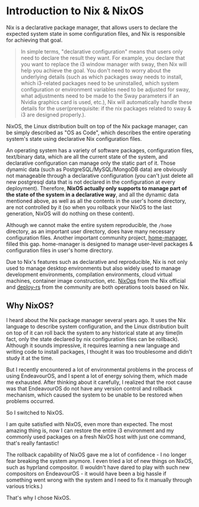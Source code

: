 # Introduction to Nix & NixOS

Nix is a declarative package manager, that allows users to declare the expected system state in some configuration files, and Nix is responsible for achieving that goal.

> In simple terms, "declarative configuration" means that users only need to declare the result they want. For example, you declare that you want to replace the i3 window manager with sway, then Nix will help you achieve the goal. You don't need to worry about the underlying details (such as which packages sway needs to install, which i3-related packages need to be uninstalled, which system configuration or environment variables need to be adjusted for sway, what adjustments need to be made to the Sway parameters if an Nvidia graphics card is used, etc.), Nix will automatically handle these details for the user(prerequisite: if the nix packages related to sway & i3 are designed properly.).

NixOS, the Linux distribution built on top of the Nix package manager, can be simply described as "OS as Code", which describes the entire operating system's state using declarative Nix configuration files.

An operating system has a variety of software packages, configuration files, text/binary data, which are all the current state of the system, and declarative configuration can manage only the static part of it.
Those dynamic data (such as PostgreSQL/MySQL/MongoDB data) are obviously not manageable through a declarative configuration (you can't just delete all new postgresql data that is not declared in the configuration at every deployment).
Therefore, **NixOS actually only supports to manage part of the state of the system in a declarative way**, and all the dynamic data mentioned above, as well as all the contents in the user's home directory, are not controlled by it (so when you rollback your NixOS to the last generation, NixOS will do nothing on these content).

Although we cannot make the entire system reproducible, the `/home` directory, as an important user directory, does have many necessary configuration files.
Another important community project, [home-manager](https://github.com/nix-community/home-manager), filled this gap.
home-manager is designed to manage user-level packages & configuration files in user's home directory.

Due to Nix's features such as declarative and reproducible, Nix is not only used to manage desktop environments but also widely used to manage development environments, compilation environments, cloud virtual machines, container image construction, etc. [NixOps](https://github.com/NixOS/nixops) from the Nix official and [deploy-rs](https://github.com/serokell/deploy-rs) from the community are both operations tools based on Nix.

## Why NixOS?

I heard about the Nix package manager several years ago. It uses the Nix language to describe system configuration, and the Linux distribution built on top of it can roll back the system to any historical state at any time(In fact, only the state declared by nix configuration files can be rollback). Although it sounds impressive, it requires learning a new language and writing code to install packages, I thought it was too troublesome and didn't study it at the time.

But I recently encountered a lot of environmental problems in the process of using EndeavourOS, and I spent a lot of energy solving them, which made me exhausted. After thinking about it carefully, I realized that the root cause was that EndeavourOS do not have any version control and rollback mechanism, which caused the system to be unable to be restored when problems occurred.

So I switched to NixOS.

I am quite satisfied with NixOS, even more than expected.
The most amazing thing is, now I can restore the entire i3 environment and my commonly used packages on a fresh NixOS host with just one command, that's really fantastic!

The rollback capability of NixOS gave me a lot of confidence - I no longer fear breaking the system anymore. I even tried a lot of new things on NixOS, such as hyprland compositor. (I wouldn't have dared to play with such new compositors on EndeavourOS - it would have been a big hassle if something went wrong with the system and I need to fix it manually through various tricks.)

That's why I chose NixOS.
